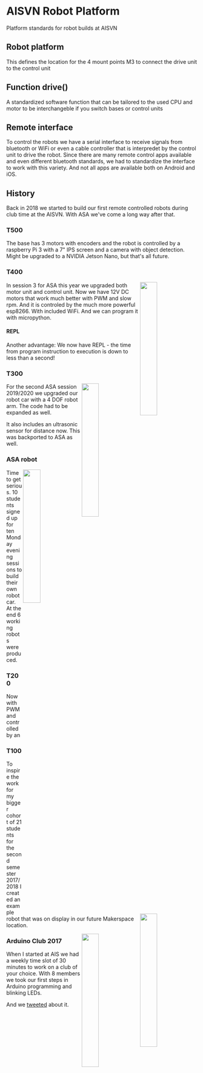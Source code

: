 # AISVN Robot Platform

Platform standards for robot builds at AISVN

## Robot platform

This defines the location for the 4 mount points M3 to connect the drive unit to the control unit

## Function drive()

A standardized software function that can be tailored to the used CPU and motor to be interchangeble if you switch bases or control units

## Remote interface

To control the robots we have a serial interface to receive signals from bluetooth or WiFi or even a cable controller that is interpredet by the control unit to drive the robot. Since there are many remote control apps available and even different bluetooth standards, we had to standardize the interface to work with this variety. And not all apps are available both on Android and iOS.

## History

Back in 2018 we started to build our first remote controlled robots during club time at the AISVN. With ASA we've come a long way after that.

### T500

The base has 3 motors with encoders and the robot is controlled by a raspberry Pi 3 with a 7" IPS screen and a camera with object detection. Might be upgraded to a NVIDIA Jetson Nano, but that's all future.

### T400
<img src="https://github.com/kreier/T300/raw/master/docs/T400-20191119.jpg" width='30%' align='right'>

In session 3 for ASA this year we upgraded both motor unit and control unit. Now we have 12V DC motors that work much better with PWM and slow rpm. And it is controled by the much more powerful esp8266. With included WiFi. And we can program it with micropython. 

#### REPL
Another advantage: We now have REPL - the time from program instruction to execution is down to less than a second!

### T300
<img src="https://github.com/kreier/T300/raw/master/docs/T300-20191119.jpg" width='30%' align='right'>

For the second ASA session 2019/2020 we upgraded our robot car with a 4 DOF robot arm. The code had to be expanded as well.

It also includes an ultrasonic sensor for distance now. This was backported to ASA as well.

### ASA robot
<img src="https://github.com/kreier/T300/raw/master/docs/asa-20191119.jpg" width='30%' align='right'>

Time to get serious. 10 students signed up for ten Monday evening sessions to build their own robot car. At the end 6 working robots were produced.

### T200
<img src="https://github.com/kreier/T300/raw/master/docs/T200-20191119.jpg" width='30%' align='right'>

Now with PWM and controlled by an

### T100

To inspire the work for my bigger cohort of 21 students for the second semester 2017/2018 I created an example robot that was on display in our future Makerspace location.

<img src="https://github.com/kreier/T300/raw/master/docs/T100-20191119.jpg" width='30%' align='right'>

### Arduino Club 2017

When I started at AIS we had a weekly time slot of 30 minutes to work on a club of your choice. With 8 members we took our first steps in Arduino programming and blinking LEDs.

And we [tweeted](https://twitter.com/matthiashcmc/status/971250335628046337) about it.
